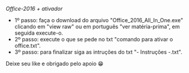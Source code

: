 *Office-2016 + ativador*

- 1º passo: faça o download do arquivo "Office_2016_All_In_One.exe" clicando em "view raw" ou em português "ver matéria-prima", em seguida execute-o.
- 2º passo: execute o que se pede no txt "comando para ativar o office.txt".
- 3º passo: para finalizar siga as intruções do txt "- Instruções -.txt".

Deixe seu like e obrigado pelo apoio :grin:
